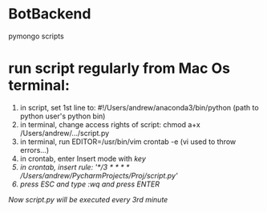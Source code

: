 # BotBackend
pymongo scripts


# run script regularly from Mac Os terminal:

1. in script, set 1st line to: #!/Users/andrew/anaconda3/bin/python (path to python user's python bin)
2. in terminal, change access rights of script: chmod a+x /Users/andrew/.../script.py
3. in terminal, run EDITOR=/usr/bin/vim crontab -e (vi used to throw errors...)
4. in crontab, enter Insert mode with <I> key
5. in crontab, insert rule: '*/3 * * * * /Users/andrew/PycharmProjects/Proj/script.py'
6. press ESC and type :wq and press ENTER
  
Now script.py will be executed every 3rd minute
